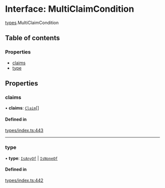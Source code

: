 # Interface: MultiClaimCondition

[types](../wiki/types).MultiClaimCondition

## Table of contents

### Properties

- [claims](../wiki/types.MultiClaimCondition#claims)
- [type](../wiki/types.MultiClaimCondition#type)

## Properties

### claims

• **claims**: [`Claim`](../wiki/types#claim)[]

#### Defined in

[types/index.ts:443](https://github.com/PolymeshAssociation/polymesh-sdk/blob/e978aefd/src/types/index.ts#L443)

___

### type

• **type**: [`IsAnyOf`](../wiki/types.ConditionType#isanyof) \| [`IsNoneOf`](../wiki/types.ConditionType#isnoneof)

#### Defined in

[types/index.ts:442](https://github.com/PolymeshAssociation/polymesh-sdk/blob/e978aefd/src/types/index.ts#L442)

